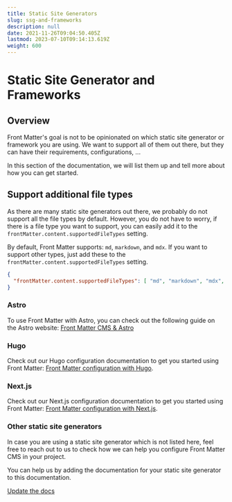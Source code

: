 ```yaml
---
title: Static Site Generators
slug: ssg-and-frameworks
description: null
date: 2021-11-26T09:04:50.405Z
lastmod: 2023-07-10T09:14:13.619Z
weight: 600
---
```

<!-- markdownlint-disable MD013 -->
# Static Site Generator and Frameworks

## Overview

Front Matter's goal is not to be opinionated on which static site generator or framework you are
using. We want to support all of them out there, but they can have their requirements,
configurations, ...

In this section of the documentation, we will list them up and tell more about how you can get started.

## Support additional file types

As there are many static site generators out there, we probably do not support all the file types by
default. However, you do not have to worry, if there is a file type you want to support, you can
easily add it to the `frontMatter.content.supportedFileTypes` setting.

By default, Front Matter supports: `md`, `markdown`, and `mdx`. If you want to support other types,
just add these to the `frontMatter.content.supportedFileTypes` setting.

```json
{
  "frontMatter.content.supportedFileTypes": [ "md", "markdown", "mdx", "svx" ]
}
```

### Astro

To use Front Matter with Astro, you can check out the following guide on the Astro website:
[Front Matter CMS & Astro][03]

### Hugo

Check out our Hugo configuration documentation to get you started using Front Matter:
[Front Matter configuration with Hugo][01].

### Next.js

Check out our Next.js configuration documentation to get you started using Front Matter:
 [Front Matter configuration with Next.js][04].

### Other static site generators

In case you are using a static site generator which is not listed here, feel free to reach out
to us to check how we can help you configure Front Matter CMS in your project.

You can help us by adding the documentation for your static site generator to this documentation.

[Update the docs][02]

<!-- Link Reference -->
[01]: /docs/ssg-and-frameworks/hugo-configuration
[02]: https://github.com/FrontMatter/web-documentation-nextjs/edit/main/content/docs/ssg.md
[03]: https://docs.astro.build/en/guides/cms/frontmatter-cms/
[04]: /docs/ssg-and-frameworks/nextjs-configuration

<!-- markdownlint-enable MD013 -->